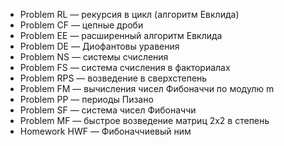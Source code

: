* Problem RL — рекурсия в цикл (алгоритм Евклида)
* Problem CF — цепные дроби
* Problem EE — расширенный алгоритм Евклида
* Problem DE — Диофантовы уравения
* Problem NS — системы счисления
* Problem FS — система счисления в факториалах
* Problem RPS — возведение в сверхстепень
* Problem FM — вычисления чисел Фибоначчи по модулю m
* Problem PP — периоды Пизано
* Problem SF — система чисел Фибоначчи
* Problem MF — быстрое возведение матриц 2x2 в степень
* Homework HWF — Фибоначчиевый ним
